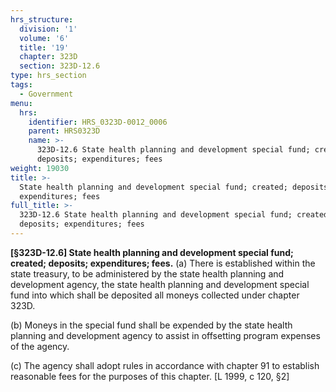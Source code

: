 ```yaml
---
hrs_structure:
  division: '1'
  volume: '6'
  title: '19'
  chapter: 323D
  section: 323D-12.6
type: hrs_section
tags:
  - Government
menu:
  hrs:
    identifier: HRS_0323D-0012_0006
    parent: HRS0323D
    name: >-
      323D-12.6 State health planning and development special fund; created;
      deposits; expenditures; fees
weight: 19030
title: >-
  State health planning and development special fund; created; deposits;
  expenditures; fees
full_title: >-
  323D-12.6 State health planning and development special fund; created;
  deposits; expenditures; fees
---
```

**[§323D-12.6] State health planning and development special fund; created; deposits; expenditures; fees.** (a) There is established within the state treasury, to be administered by the state health planning and development agency, the state health planning and development special fund into which shall be deposited all moneys collected under chapter 323D.

(b) Moneys in the special fund shall be expended by the state health planning and development agency to assist in offsetting program expenses of the agency.

(c) The agency shall adopt rules in accordance with chapter 91 to establish reasonable fees for the purposes of this chapter. [L 1999, c 120, §2]